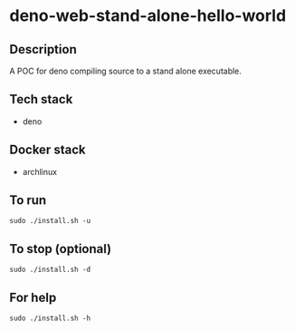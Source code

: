 # deno-web-stand-alone-hello-world

## Description
A POC for deno compiling source to a stand alone executable.

## Tech stack
- deno

## Docker stack
- archlinux

## To run
`sudo ./install.sh -u`

## To stop (optional)
`sudo ./install.sh -d`

## For help
`sudo ./install.sh -h`
